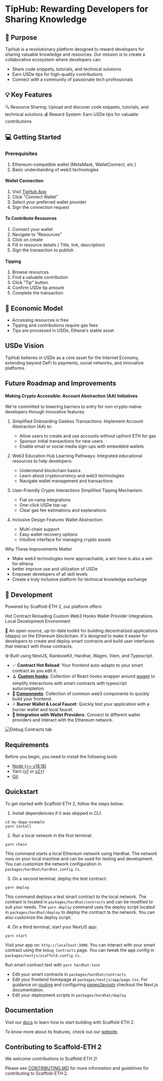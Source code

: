 # TipHub: Rewarding Developers for Sharing Knowledge

## 🚀 Purpose
TipHub is a revolutionary platform designed to reward developers for sharing valuable knowledge and resources. Our mission is to create a collaborative ecosystem where developers can:

- Share code snippets, tutorials, and technical solutions
- Earn USDe tips for high-quality contributions
- Connect with a community of passionate tech professionals

## 💡 Key Features
🔍 Resource Sharing: Upload and discover code snippets, tutorials, and technical solutions
💰 Reward System: Earn USDe tips for valuable contributions

## 💻 Getting Started
  ### Prerequisites
  1. Ethereum-compatible wallet (MetaMask, WalletConnect, etc.)
  2. Basic understanding of web3 technologies

   #### Wallet Connection
  1.  Visit [TipHub App](https://tiphub-phi.vercel.app/)
  2. Click "Connect Wallet"
  3. Select your preferred wallet provider
  4. Sign the connection request

  #### To Contribute Resources
  1. Connect your wallet
  2. Navigate to "Resources"
  3. Click on create
  4. Fill in resource details ( Title, link, description)
  5. Sign the transaction to publish
  #### Tipping
  1. Browse resources
  2. Find a valuable contribution
  3. Click "Tip" button
  4. Confirm USDe tip amount
  5. Complete the transaction

  ## 💸 Economic Model

  - Accessing resources is free
  - Tipping and contributions require gas fees
  - Tips are processed in USDe, Ethena's stable asset

## USDe Vision
TipHub believes in USDe as a core asset for the Internet Economy, extending beyond DeFi to payments, social networks, and innovative platforms.
##  Future Roadmap and Improvements
#### Making Crypto Accessible: Account Abstraction (AA) Initiatives
  We're committed to lowering barriers to entry for non-crypto-native developers through innovative features:
  1. Simplified Onboarding
      Gasless Transactions: Implement Account Abstraction (AA) to:
       - Allow users to create and use accounts without upfront ETH for gas
       - Sponsor initial transactions for new users
       - Enable email or social media sign-ups with embedded wallets

 2. Web3 Education Hub
    Learning Pathways: Integrated educational resources to help developers:
    - Understand blockchain basics
    - Learn about cryptocurrency and web3 technologies
    - Navigate wallet management and transactions

3. User-Friendly Crypto Interactions
    Simplified Tipping Mechanism:
   - Fiat on-ramp integrations
   - One-click USDe top-up
   - Clear gas fee estimations and explanations

4. Inclusive Design Features
    Wallet Abstraction:
    - Multi-chain support
    - Easy wallet recovery options
    - Intuitive interface for managing crypto assets


Why These Improvements Matter
- Make web3 technologies more approachable, a win here is also a win for ethena
- better improve use and utilization of USDe
- Empower developers of all skill levels
- Create a truly inclusive platform for technical knowledge exchange

## 🔧 Development
Powered by Scaffold-ETH 2, our platform offers:

Hot Contract Reloading
Custom Web3 Hooks
Wallet Provider Integrations
Local Development Environment


🧪 An open-source, up-to-date toolkit for building decentralized applications (dapps) on the Ethereum blockchain. It's designed to make it easier for developers to create and deploy smart contracts and build user interfaces that interact with those contracts.

⚙️ Built using NextJS, RainbowKit, Hardhat, Wagmi, Viem, and Typescript.

- ✅ **Contract Hot Reload**: Your frontend auto-adapts to your smart contract as you edit it.
- 🪝 **[Custom hooks](https://docs.scaffoldeth.io/hooks/)**: Collection of React hooks wrapper around [wagmi](https://wagmi.sh/) to simplify interactions with smart contracts with typescript autocompletion.
- 🧱 [**Components**](https://docs.scaffoldeth.io/components/): Collection of common web3 components to quickly build your frontend.
- 🔥 **Burner Wallet & Local Faucet**: Quickly test your application with a burner wallet and local faucet.
- 🔐 **Integration with Wallet Providers**: Connect to different wallet providers and interact with the Ethereum network.

![Debug Contracts tab](https://github.com/scaffold-eth/scaffold-eth-2/assets/55535804/b237af0c-5027-4849-a5c1-2e31495cccb1)

## Requirements

Before you begin, you need to install the following tools:

- [Node (>= v18.18)](https://nodejs.org/en/download/)
- Yarn ([v1](https://classic.yarnpkg.com/en/docs/install/) or [v2+](https://yarnpkg.com/getting-started/install))
- [Git](https://git-scm.com/downloads)

## Quickstart

To get started with Scaffold-ETH 2, follow the steps below:

1. Install dependencies if it was skipped in CLI:

```
cd my-dapp-example
yarn install
```

2. Run a local network in the first terminal:

```
yarn chain
```

This command starts a local Ethereum network using Hardhat. The network runs on your local machine and can be used for testing and development. You can customize the network configuration in `packages/hardhat/hardhat.config.ts`.

3. On a second terminal, deploy the test contract:

```
yarn deploy
```

This command deploys a test smart contract to the local network. The contract is located in `packages/hardhat/contracts` and can be modified to suit your needs. The `yarn deploy` command uses the deploy script located in `packages/hardhat/deploy` to deploy the contract to the network. You can also customize the deploy script.

4. On a third terminal, start your NextJS app:

```
yarn start
```

Visit your app on: `http://localhost:3000`. You can interact with your smart contract using the `Debug Contracts` page. You can tweak the app config in `packages/nextjs/scaffold.config.ts`.

Run smart contract test with `yarn hardhat:test`

- Edit your smart contracts in `packages/hardhat/contracts`
- Edit your frontend homepage at `packages/nextjs/app/page.tsx`. For guidance on [routing](https://nextjs.org/docs/app/building-your-application/routing/defining-routes) and configuring [pages/layouts](https://nextjs.org/docs/app/building-your-application/routing/pages-and-layouts) checkout the Next.js documentation.
- Edit your deployment scripts in `packages/hardhat/deploy`


## Documentation

Visit our [docs](https://docs.scaffoldeth.io) to learn how to start building with Scaffold-ETH 2.

To know more about its features, check out our [website](https://scaffoldeth.io).

## Contributing to Scaffold-ETH 2

We welcome contributions to Scaffold-ETH 2!

Please see [CONTRIBUTING.MD](https://github.com/scaffold-eth/scaffold-eth-2/blob/main/CONTRIBUTING.md) for more information and guidelines for contributing to Scaffold-ETH 2.
